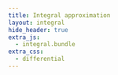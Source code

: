 ```yaml
---
title: Integral approximation
layout: integral
hide_header: true
extra_js:
  - integral.bundle
extra_css:
  - differential
---
```

